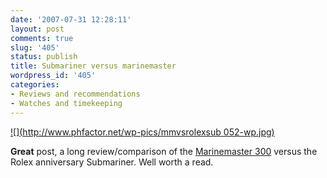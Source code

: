 ```yaml
---
date: '2007-07-31 12:28:11'
layout: post
comments: true
slug: '405'
status: publish
title: Submariner versus marinemaster
wordpress_id: '405'
categories:
- Reviews and recommendations
- Watches and timekeeping
---
```



[
![](http://www.phfactor.net/wp-pics/mmvsrolexsub 052-wp.jpg)
](http://www.network54.com/Forum/78440/thread/1185887022/Seiko+Marinemaster+300m+vs+Rolex+Submariner+300m+%28anniversary+edition%29)

**Great** post, a long review/comparison of the [Marinemaster 300](http://www.phfactor.net/wp/2006/12/26/the-seiko-marinemaster-page/) versus the Rolex anniversary Submariner. Well worth a read.
